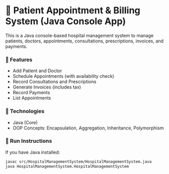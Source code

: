 # 🏥 Patient Appointment & Billing System (Java Console App)

This is a Java console-based hospital management system to manage patients, doctors, appointments, consultations, prescriptions, invoices, and payments.

### 📘 Features
- Add Patient and Doctor
- Schedule Appointments (with availability check)
- Record Consultations and Prescriptions
- Generate Invoices (includes tax)
- Record Payments
- List Appointments

### 🧩 Technologies
- Java (Core)
- OOP Concepts: Encapsulation, Aggregation, Inheritance, Polymorphism

### 🚀 Run Instructions
If you have Java installed:
```bash
javac src/HospitalManagementSystem/HospitalManagementSystem.java
java HospitalManagementSystem.HospitalManagementSystem
